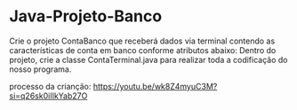 # Java-Projeto-Banco
Crie o projeto ContaBanco que receberá dados via terminal contendo as características de conta em banco conforme atributos abaixo: Dentro do projeto, crie a classe ContaTerminal.java para realizar toda a codificação do nosso programa.


processo da crianção: https://youtu.be/wk8Z4myuC3M?si=q26sk0iIIkYab27O
